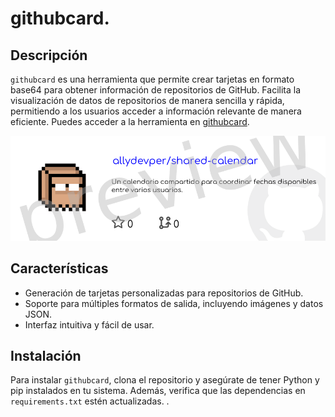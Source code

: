 # githubcard.

## Descripción
`githubcard` es una herramienta que permite crear tarjetas en formato base64 para obtener información de repositorios de GitHub. Facilita la visualización de datos de repositorios de manera sencilla y rápida, permitiendo a los usuarios acceder a información relevante de manera eficiente. Puedes acceder a la herramienta en [githubcard](https://githubcard.up.railway.app/).

![Vista previa de githubcard](static/images/preview.png)

## Características
- Generación de tarjetas personalizadas para repositorios de GitHub.
- Soporte para múltiples formatos de salida, incluyendo imágenes y datos JSON.
- Interfaz intuitiva y fácil de usar.

## Instalación
Para instalar `githubcard`, clona el repositorio y asegúrate de tener Python y pip instalados en tu sistema. Además, verifica que las dependencias en `requirements.txt` estén actualizadas.
.
